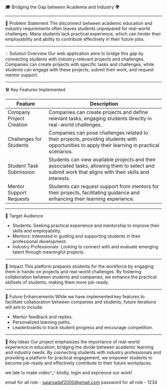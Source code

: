 🎓 Bridging the Gap between Academia and Industry 🌍

---

📜 Problem Statement
The disconnect between academic education and industry requirements often leaves students unprepared for real-world challenges. Many students lack practical experience, which can hinder their employability and ability to contribute effectively in their future jobs.

---

💡 Solution Overview
Our web application aims to bridge this gap by connecting students with industry-relevant projects and challenges. Companies can create projects with specific tasks and challenges, while students can engage with these projects, submit their work, and request mentor support.

---

🛠️ Key Features Implemented

| Feature                       | Description                                                                                         |
|-------------------------------|-----------------------------------------------------------------------------------------------------|
| Company Project Creation   | Companies can create projects and define relevant tasks, engaging students directly in real-world challenges. |
| Challenges for Students    | Companies can pose challenges related to their projects, providing students with opportunities to apply their learning in practical scenarios. |
| Student Task Submission    | Students can view available projects and their associated tasks, allowing them to select and submit work that aligns with their skills and interests. |
| Mentor Support Requests    | Students can request support from mentors for their projects, facilitating guidance and enhancing their learning experience. |

---

🎯 Target Audience
- Students: Seeking practical experience and mentorship to improve their skills and employability.
- Mentors: Interested in guiding and supporting students in their professional development.
- Industry Professionals: Looking to connect with and evaluate emerging talent through meaningful projects.

---

🌟 Impact
This platform prepares students for the workforce by engaging them in hands-on projects and real-world challenges. By fostering collaboration between students and companies, we enhance the practical skillsets of students, making them more job-ready.

---

🔮 Future Enhancements
While we have implemented key features to facilitate collaboration between companies and students, future iterations will aim to include:
- Mentor feedback and replies.
- Personalized learning paths.
- Leaderboards to track student progress and encourage competition.

---

💭 Key Ideas
Our project emphasizes the importance of real-world experience in education, bridging the divide between academic learning and industry needs. By connecting students with industry professionals and providing a platform for practical engagement, we empower students to become job-ready and effectively contribute to their future workplaces.



we late to make video^_^
kindly, login and exprience our work!

email for all role - sajarsadaf2000@gmail.com
password for all role - 1234